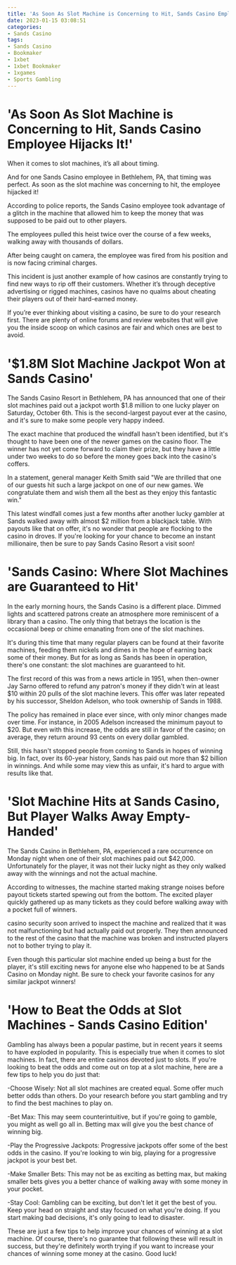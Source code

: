 ```yaml
---
title: 'As Soon As Slot Machine is Concerning to Hit, Sands Casino Employee Hijacks It!'
date: 2023-01-15 03:08:51
categories:
- Sands Casino
tags:
- Sands Casino
- Bookmaker
- 1xbet
- 1xbet Bookmaker
- 1xgames
- Sports Gambling
---
```



#  'As Soon As Slot Machine is Concerning to Hit, Sands Casino Employee Hijacks It!'

When it comes to slot machines, it’s all about timing.

And for one Sands Casino employee in Bethlehem, PA, that timing was perfect. As soon as the slot machine was concerning to hit, the employee hijacked it!

According to police reports, the Sands Casino employee took advantage of a glitch in the machine that allowed him to keep the money that was supposed to be paid out to other players.

The employees pulled this heist twice over the course of a few weeks, walking away with thousands of dollars.

After being caught on camera, the employee was fired from his position and is now facing criminal charges.

This incident is just another example of how casinos are constantly trying to find new ways to rip off their customers. Whether it’s through deceptive advertising or rigged machines, casinos have no qualms about cheating their players out of their hard-earned money.

If you’re ever thinking about visiting a casino, be sure to do your research first. There are plenty of online forums and review websites that will give you the inside scoop on which casinos are fair and which ones are best to avoid.

#  '$1.8M Slot Machine Jackpot Won at Sands Casino'

The Sands Casino Resort in Bethlehem, PA has announced that one of their slot machines paid out a jackpot worth $1.8 million to one lucky player on Saturday, October 6th. This is the second-largest payout ever at the casino, and it's sure to make some people very happy indeed.

The exact machine that produced the windfall hasn't been identified, but it's thought to have been one of the newer games on the casino floor. The winner has not yet come forward to claim their prize, but they have a little under two weeks to do so before the money goes back into the casino's coffers.

In a statement, general manager Keith Smith said "We are thrilled that one of our guests hit such a large jackpot on one of our new games. We congratulate them and wish them all the best as they enjoy this fantastic win."

This latest windfall comes just a few months after another lucky gambler at Sands walked away with almost $2 million from a blackjack table. With payouts like that on offer, it's no wonder that people are flocking to the casino in droves. If you're looking for your chance to become an instant millionaire, then be sure to pay Sands Casino Resort a visit soon!

#  'Sands Casino: Where Slot Machines are Guaranteed to Hit'

In the early morning hours, the Sands Casino is a different place. Dimmed lights and scattered patrons create an atmosphere more reminiscent of a library than a casino. The only thing that betrays the location is the occasional beep or chime emanating from one of the slot machines.

It's during this time that many regular players can be found at their favorite machines, feeding them nickels and dimes in the hope of earning back some of their money. But for as long as Sands has been in operation, there's one constant: the slot machines are guaranteed to hit.

The first record of this was from a news article in 1951, when then-owner Jay Sarno offered to refund any patron's money if they didn't win at least $10 within 20 pulls of the slot machine levers. This offer was later repeated by his successor, Sheldon Adelson, who took ownership of Sands in 1988.

The policy has remained in place ever since, with only minor changes made over time. For instance, in 2005 Adelson increased the minimum payout to $20. But even with this increase, the odds are still in favor of the casino; on average, they return around 93 cents on every dollar gambled.

Still, this hasn't stopped people from coming to Sands in hopes of winning big. In fact, over its 60-year history, Sands has paid out more than $2 billion in winnings. And while some may view this as unfair, it's hard to argue with results like that.

#  'Slot Machine Hits at Sands Casino, But Player Walks Away Empty-Handed'

The Sands Casino in Bethlehem, PA, experienced a rare occurrence on Monday night when one of their slot machines paid out $42,000. Unfortunately for the player, it was not their lucky night as they only walked away with the winnings and not the actual machine.

According to witnesses, the machine started making strange noises before payout tickets started spewing out from the bottom. The excited player quickly gathered up as many tickets as they could before walking away with a pocket full of winners.

 casino security soon arrived to inspect the machine and realized that it was not malfunctioning but had actually paid out properly. They then announced to the rest of the casino that the machine was broken and instructed players not to bother trying to play it.

Even though this particular slot machine ended up being a bust for the player, it's still exciting news for anyone else who happened to be at Sands Casino on Monday night. Be sure to check your favorite casinos for any similar jackpot winners!

#  'How to Beat the Odds at Slot Machines - Sands Casino Edition'

Gambling has always been a popular pastime, but in recent years it seems to have exploded in popularity. This is especially true when it comes to slot machines. In fact, there are entire casinos devoted just to slots. If you're looking to beat the odds and come out on top at a slot machine, here are a few tips to help you do just that:

-Choose Wisely: Not all slot machines are created equal. Some offer much better odds than others. Do your research before you start gambling and try to find the best machines to play on.

-Bet Max: This may seem counterintuitive, but if you're going to gamble, you might as well go all in. Betting max will give you the best chance of winning big.

-Play the Progressive Jackpots: Progressive jackpots offer some of the best odds in the casino. If you're looking to win big, playing for a progressive jackpot is your best bet.

-Make Smaller Bets: This may not be as exciting as betting max, but making smaller bets gives you a better chance of walking away with some money in your pocket.

-Stay Cool: Gambling can be exciting, but don't let it get the best of you. Keep your head on straight and stay focused on what you're doing. If you start making bad decisions, it's only going to lead to disaster.

These are just a few tips to help improve your chances of winning at a slot machine. Of course, there's no guarantee that following these will result in success, but they're definitely worth trying if you want to increase your chances of winning some money at the casino. Good luck!